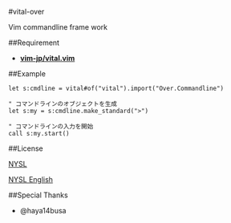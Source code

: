 #vital-over

Vim commandline frame work


##Requirement

* __[vim-jp/vital.vim](https://github.com/vim-jp/vital.vim)__


##Example

```vim
let s:cmdline = vital#of("vital").import("Over.Commandline")

" コマンドラインのオブジェクトを生成
let s:my = s:cmdline.make_standard(">")

" コマンドラインの入力を開始
call s:my.start()
```


##License

[NYSL](http://www.kmonos.net/nysl/)

[NYSL English](http://www.kmonos.net/nysl/index.en.html)


##Special Thanks

* @haya14busa


